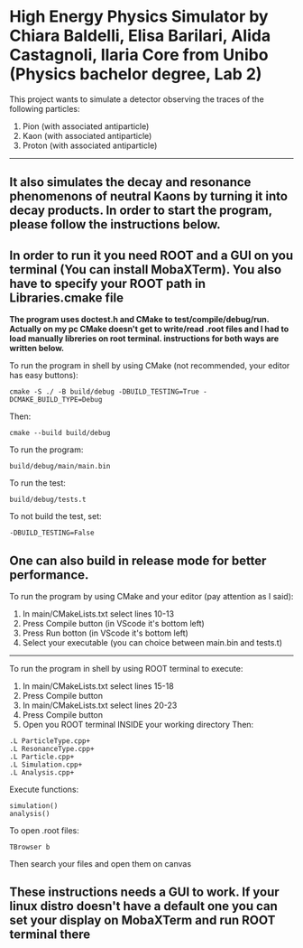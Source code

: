 # High Energy Physics Simulator by Chiara Baldelli, Elisa Barilari, Alida Castagnoli, Ilaria Core from Unibo (Physics bachelor degree, Lab 2)

This project wants to simulate a detector observing the traces of the following particles:

1. Pion (with associated antiparticle)
2. Kaon (with associated antiparticle)
3. Proton (with associated antiparticle)
---
It also simulates the decay and resonance phenomenons of neutral Kaons by turning it into decay products. In order to start the program, please follow the instructions below.
---
In order to run it you need ROOT and a GUI on you terminal (You can install MobaXTerm). You also have to specify your ROOT path in Libraries.cmake file
---
**The program uses doctest.h and CMake to test/compile/debug/run. Actually on my pc CMake doesn't get to write/read .root files and I had to load manually libreries on root terminal. instructions for both ways are written below.**

To run the program in shell by using CMake (not recommended, your editor has easy buttons):

```
cmake -S ./ -B build/debug -DBUILD_TESTING=True -DCMAKE_BUILD_TYPE=Debug
```

Then:

```
cmake --build build/debug
```

To run the program:

```
build/debug/main/main.bin
```

To run the test:

```
build/debug/tests.t
```

To not build the test, set:

```
-DBUILD_TESTING=False
```
One can also build in release mode for better performance.
----
To run the program by using CMake and your editor (pay attention as I said):

1. In main/CMakeLists.txt select lines 10-13 
2. Press Compile button (in VScode it's bottom left)
3. Press Run botton (in VScode it's bottom left)
4. Select your executable (you can choice between main.bin and tests.t)
----
To run the program in shell by using ROOT terminal to execute:

1. In main/CMakeLists.txt select lines 15-18
2. Press Compile button
3. In main/CMakeLists.txt select lines 20-23
4. Press Compile button
5. Open you ROOT terminal INSIDE your working directory 
Then:

```
.L ParticleType.cpp+
.L ResonanceType.cpp+
.L Particle.cpp+
.L Simulation.cpp+
.L Analysis.cpp+
```

Execute functions:

```
simulation()
analysis()
```

To open .root files:

```
TBrowser b
```

Then search your files and open them on canvas

**These instructions needs a GUI to work. If your linux distro doesn't have a default one you can set your display on MobaXTerm and run ROOT terminal there**
----